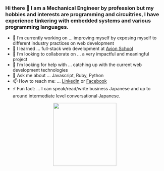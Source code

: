 ### Hi there 👋 I am a Mechanical Engineer by profession but my hobbies and interests are programming and circuitries, I have experience tinkering with embedded systems and various programming languages.

<!--
**ddcmendoza/ddcmendoza** is a ✨ _special_ ✨ repository because its `README.md` (this file) appears on your GitHub profile.

Here are some ideas to get you started:
-->
- 🔭 I’m currently working on ... improving myself by exposing myself to different industry practices on web development
- 🌱 I learned ... full-stack web development at [Avion School](https://avionschool.com/)
- 👯 I’m looking to collaborate on ... a very impactful and meaningful project
- 🤔 I’m looking for help with ... catching up with the current web development technologies
- 💬 Ask me about ... Javascript, Ruby, Python
- 📫 How to reach me: ... [LinkedIn](https://www.linkedin.com/in/ddcmendoza/) or [Facebook](https://www.facebook.com/deybmen/)
- ⚡ Fun fact: ... I can speak/read/write business Japanese and up to around intermediate level conversational Japanese.


<p align="center">
  <img width="60%" height="100%" style="display:inline;height:200px;width:auto;" align="center" src="https://github-readme-stats.vercel.app/api?username=ddcmendoza&theme=merko&show_icons=true" />
  </p>
